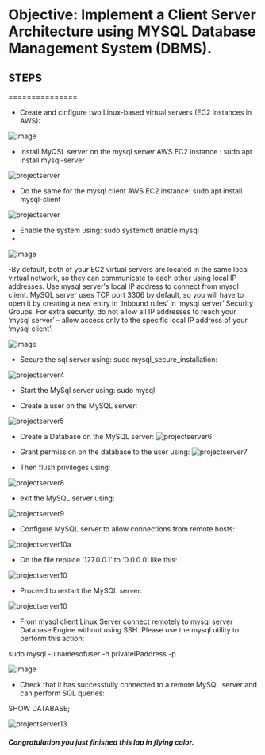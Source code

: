 # Objective: Implement a Client Server Architecture using MYSQL Database Management System (DBMS).

## STEPS
===============

- Create and cinfigure two Linux-based virtual servers (EC2 instances in AWS):

![image](https://user-images.githubusercontent.com/40290711/127063939-8772db42-389e-40a2-bee0-9ac1e2724cad.png)

- Install MyQSL server on the mysql server AWS EC2 instance : sudo apt install mysql-server

![projectserver](https://user-images.githubusercontent.com/40290711/127065836-5565c572-d7a0-42ee-8142-4fb6cd9c8f4a.PNG)


- Do the same for the mysql client AWS EC2 instance: sudo apt install mysql-client

![projectserver](https://user-images.githubusercontent.com/40290711/127066029-c2eeb90f-2a85-4e4e-a123-671bd0b5d6e5.PNG)

- Enable the system using: sudo systemctl enable mysql
- 
![image](https://user-images.githubusercontent.com/40290711/127067157-23dcb548-1148-4036-88ec-36752f5d9b98.png)

-By default, both of your EC2 virtual servers are located in the same local virtual network, so they can communicate to each other using local IP addresses. Use mysql server's local IP address to connect from mysql client. MySQL server uses TCP port 3306 by default, so you will have to open it by creating a new entry in ‘Inbound rules’ in ‘mysql server’ Security Groups. For extra security, do not allow all IP addresses to reach your ‘mysql server’ – allow access only to the specific local IP address of your ‘mysql client’: 

![image](https://user-images.githubusercontent.com/40290711/127067668-9f4fa2b8-62bb-4b1d-a643-dc9c4253d91a.png)

- Secure the sql server using: sudo mysql_secure_installation:

![projectserver4](https://user-images.githubusercontent.com/40290711/127068534-7b7728bc-58f2-4ac3-9134-756befeb958b.PNG)

- Start the MySql server using: sudo mysql

- Create a user on the MySQL server:

![projectserver5](https://user-images.githubusercontent.com/40290711/127069209-374df21d-2809-45f7-b589-c60184abb31e.PNG)


- Create a Database on the MySQL server: 
![projectserver6](https://user-images.githubusercontent.com/40290711/127069815-9c47b2d7-375f-4018-97a6-d323ea2bf3f5.PNG)

- Grant permission on the database to the user using:
![projectserver7](https://user-images.githubusercontent.com/40290711/127070166-f19518d5-fc85-4da0-b055-1061b3748546.PNG)

- Then flush privileges using:

![projectserver8](https://user-images.githubusercontent.com/40290711/127070342-3a038c8b-d8bc-4ae9-8535-f917eaf6fddf.PNG)

- exit the MySQL server using: 

![projectserver9](https://user-images.githubusercontent.com/40290711/127070511-41873a7b-d2b1-481e-8de3-54e929095491.PNG)

- Configure MySQL server to allow connections from remote hosts:

![projectserver10a](https://user-images.githubusercontent.com/40290711/127070660-9ea7e24c-73cc-424c-bfa9-2cbc21c97e27.PNG)

- On the file replace ‘127.0.0.1’ to ‘0.0.0.0’ like this:

![projectserver10](https://user-images.githubusercontent.com/40290711/127070889-676d0bf1-2261-4a2d-95b5-f78a54f102cb.png)

- Proceed to restart the MySQL server:

![projectserver10](https://user-images.githubusercontent.com/40290711/127071190-f0f110f4-e352-48a9-98e8-f3e6ac36a719.png)

- From mysql client Linux Server connect remotely to mysql server Database Engine without using SSH. Please use the mysql utility to perform this action: 

sudo mysql -u namesofuser -h privateIPaddress -p

![image](https://user-images.githubusercontent.com/40290711/127071468-253975c9-5acb-4a43-aa0f-7dfa3f1b7f00.png)

- Check that it has successfully connected to a remote MySQL server and can perform SQL queries:

SHOW DATABASE;

![projectserver13](https://user-images.githubusercontent.com/40290711/127071627-f8d544f2-6991-4bfa-8dfc-8c2a3e57fd71.PNG)

##### Congratulation you just finished this lap in flying color. 
